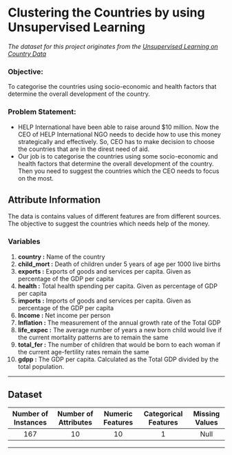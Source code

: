 # Clustering the Countries by using Unsupervised Learning

*The dataset for this project originates from the [Unsupervised Learning on Country Data](https://www.kaggle.com/rohan0301/unsupervised-learning-on-country-data)*
<br>


### Objective:
To categorise the countries using socio-economic and health factors that determine the overall development of the country.

### Problem Statement:

- HELP International have been able to raise around $10 million. Now the CEO of HELP International NGO needs to decide how to use this money strategically and effectively. So, CEO has to make decision to choose the countries that are in the direst need of aid. 
- Our job is to categorise the countries using some socio-economic and health factors that determine the overall development of the country. Then you need to suggest the countries which the CEO needs to focus on the most.


## Attribute Information

The data is contains values of different features are from different sources. The objective to suggest the countries which needs help of the money.

### Variables

1. **country :** Name of the country
2. **child_mort :** Death of children under 5 years of age per 1000 live births
3. **exports :** Exports of goods and services per capita. Given as percentage of the GDP per capita
4. **health :** Total health spending per capita. Given as percentage of GDP per capita
5. **imports :** Imports of goods and services per capita. Given as percentage of the GDP per capita
6. **Income :** Net income per person
7. **Inflation :** The measurement of the annual growth rate of the Total GDP
8. **life_expec :** The average number of years a new born child would live if the current mortality patterns are to remain the same
9. **total_fer :** The number of children that would be born to each woman if the current age-fertility rates remain the same
10. **gdpp :** The GDP per capita. Calculated as the Total GDP divided by the total population.


<hr>

## Dataset

| Number of Instances| Number of Attributes | 	Numeric Features	| Categorical Features	| Missing Values| 
 | :-------------: | :------------: | :-------------: | :------------: | :-------------:| 
 | 167	| 10| 	10	| 1	| Null| 

<hr>
